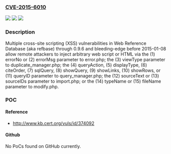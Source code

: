 ### [CVE-2015-6010](https://cve.mitre.org/cgi-bin/cvename.cgi?name=CVE-2015-6010)
![](https://img.shields.io/static/v1?label=Product&message=n%2Fa&color=blue)
![](https://img.shields.io/static/v1?label=Version&message=n%2Fa&color=blue)
![](https://img.shields.io/static/v1?label=Vulnerability&message=n%2Fa&color=brighgreen)

### Description

Multiple cross-site scripting (XSS) vulnerabilities in Web Reference Database (aka refbase) through 0.9.6 and bleeding-edge before 2015-01-08 allow remote attackers to inject arbitrary web script or HTML via the (1) errorNo or (2) errorMsg parameter to error.php; the (3) viewType parameter to duplicate_manager.php; the (4) queryAction, (5) displayType, (6) citeOrder, (7) sqlQuery, (8) showQuery, (9) showLinks, (10) showRows, or (11) queryID parameter to query_manager.php; the (12) sourceText or (13) sourceIDs parameter to import.php; or the (14) typeName or (15) fileName parameter to modify.php.

### POC

#### Reference
- http://www.kb.cert.org/vuls/id/374092

#### Github
No PoCs found on GitHub currently.

